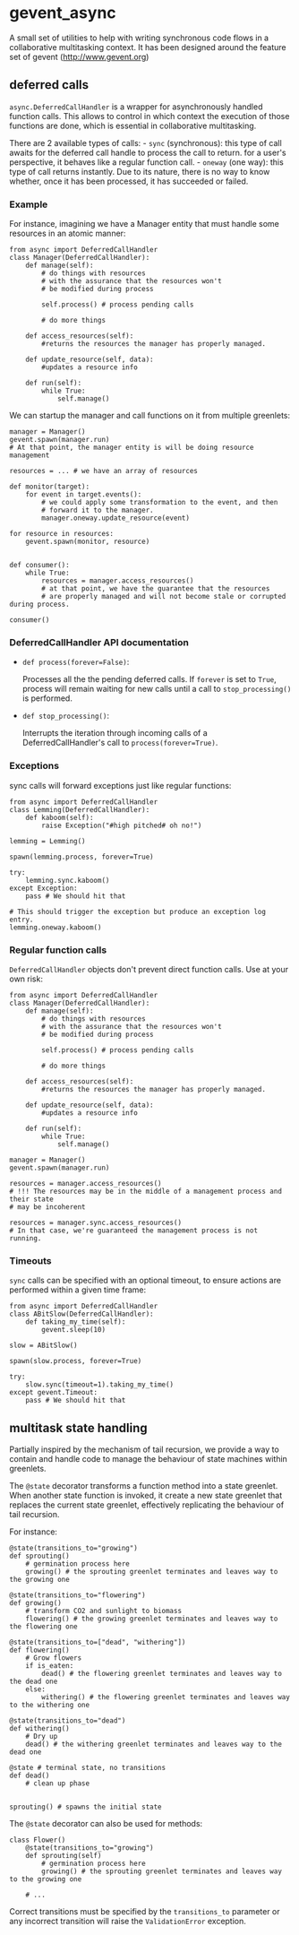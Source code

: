 # gevent_async #

A small set of utilities to help with writing synchronous code flows in a collaborative multitasking context.
It has been designed around the feature set of gevent (http://www.gevent.org)

## deferred calls ##

``async.DeferredCallHandler`` is a wrapper for asynchronously handled function calls.
This allows to control in which context the execution of those functions are done, which is essential
in collaborative multitasking.

There are 2 available types of calls:
    - ``sync`` (synchronous): this type of call awaits for the deferred call handle to process the call
    to return. for a user's perspective, it behaves like a regular function call.
    - ``oneway`` (one way): this type of call returns instantly. Due to its nature, there is no way to know
    whether, once it has been processed, it has succeeded or failed.

### Example ###

For instance, imagining we have a Manager entity that must handle some resources in an atomic manner:

    from async import DeferredCallHandler
    class Manager(DeferredCallHandler):
        def manage(self):
            # do things with resources
            # with the assurance that the resources won't
            # be modified during process

            self.process() # process pending calls

            # do more things

        def access_resources(self):
            #returns the resources the manager has properly managed.

        def update_resource(self, data):
            #updates a resource info

        def run(self):
            while True:
                self.manage()

We can startup the manager and call functions on it from multiple greenlets:

    manager = Manager()
    gevent.spawn(manager.run)
    # At that point, the manager entity is will be doing resource management

    resources = ... # we have an array of resources

    def monitor(target):
        for event in target.events():
            # we could apply some transformation to the event, and then
            # forward it to the manager.
            manager.oneway.update_resource(event)

    for resource in resources:
        gevent.spawn(monitor, resource)


    def consumer():
        while True:
            resources = manager.access_resources()
            # at that point, we have the guarantee that the resources
            # are properly managed and will not become stale or corrupted during process.

    consumer()

### DeferredCallHandler API documentation ###

* ``def process(forever=False)``:

  Processes all the the pending deferred calls.
  If ``forever`` is set to ``True``, process will remain waiting for new calls until
  a call to ``stop_processing()`` is performed.

* ``def stop_processing()``:

  Interrupts the iteration through incoming calls of a DeferredCallHandler's call to
  ``process(forever=True)``.

### Exceptions ###

sync calls will forward exceptions just like regular functions:

    from async import DeferredCallHandler
    class Lemming(DeferredCallHandler):
        def kaboom(self):
            raise Exception("#high pitched# oh no!")

    lemming = Lemming()

    spawn(lemming.process, forever=True)

    try:
        lemming.sync.kaboom()
    except Exception:
        pass # We should hit that

    # This should trigger the exception but produce an exception log entry.
    lemming.oneway.kaboom()

### Regular function calls ###

``DeferredCallHandler`` objects don't prevent direct function calls. Use at your own risk:

    from async import DeferredCallHandler
    class Manager(DeferredCallHandler):
        def manage(self):
            # do things with resources
            # with the assurance that the resources won't
            # be modified during process

            self.process() # process pending calls

            # do more things

        def access_resources(self):
            #returns the resources the manager has properly managed.

        def update_resource(self, data):
            #updates a resource info

        def run(self):
            while True:
                self.manage()

    manager = Manager()
    gevent.spawn(manager.run)

    resources = manager.access_resources()
    # !!! The resources may be in the middle of a management process and their state
    # may be incoherent

    resources = manager.sync.access_resources()
    # In that case, we're guaranteed the management process is not running.

### Timeouts ###

``sync`` calls can be specified with an optional timeout, to ensure actions are performed
within a given time frame:

    from async import DeferredCallHandler
    class ABitSlow(DeferredCallHandler):
        def taking_my_time(self):
            gevent.sleep(10)

    slow = ABitSlow()

    spawn(slow.process, forever=True)

    try:
        slow.sync(timeout=1).taking_my_time()
    except gevent.Timeout:
        pass # We should hit that

## multitask state handling ##

Partially inspired by the mechanism of tail recursion, we provide a way to contain and handle code
to manage the behaviour of state machines within greenlets.

The ``@state`` decorator transforms a function method into a state greenlet. When another state function
is invoked, it create a new state greenlet that replaces the current state greenlet, effectively replicating
the behaviour of tail recursion.

For instance:

    @state(transitions_to="growing")
    def sprouting()
        # germination process here
        growing() # the sprouting greenlet terminates and leaves way to the growing one

    @state(transitions_to="flowering")
    def growing()
        # transform CO2 and sunlight to biomass
        flowering() # the growing greenlet terminates and leaves way to the flowering one

    @state(transitions_to=["dead", "withering"])
    def flowering()
        # Grow flowers
        if is_eaten:
            dead() # the flowering greenlet terminates and leaves way to the dead one
        else:
            withering() # the flowering greenlet terminates and leaves way to the withering one

    @state(transitions_to="dead")
    def withering()
        # Dry up
        dead() # the withering greenlet terminates and leaves way to the dead one

    @state # terminal state, no transitions
    def dead()
        # clean up phase


    sprouting() # spawns the initial state

The ``@state`` decorator can also be used for methods:

    class Flower()
        @state(transitions_to="growing")
        def sprouting(self)
            # germination process here
            growing() # the sprouting greenlet terminates and leaves way to the growing one

        # ...

Correct transitions must be specified by the ``transitions_to`` parameter or any incorrect transition
will raise the ``ValidationError`` exception.